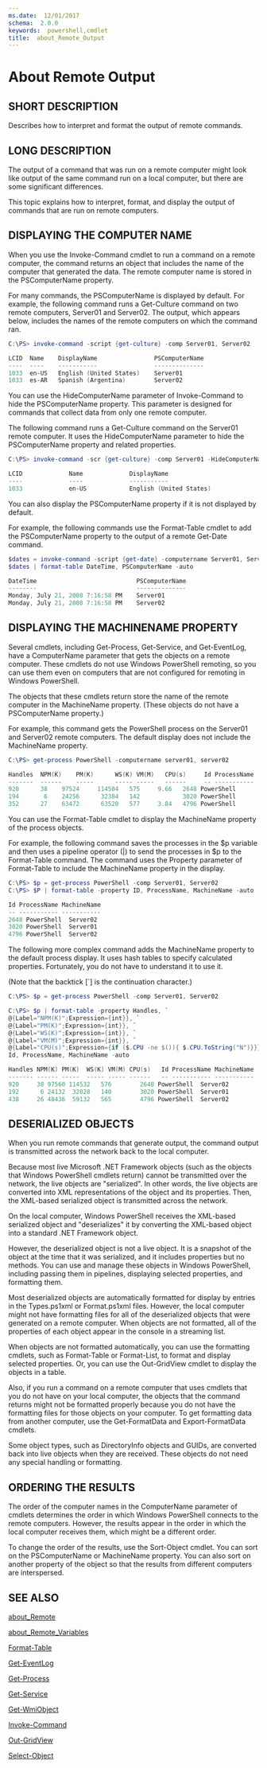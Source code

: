 ```yaml
---
ms.date:  12/01/2017
schema:  2.0.0
keywords:  powershell,cmdlet
title:  about_Remote_Output
---
```


# About Remote Output

## SHORT DESCRIPTION

Describes how to interpret and format the output of remote commands.

## LONG DESCRIPTION

The output of a command that was run on a remote computer might look
like output of the same command run on a local computer, but there are
some significant differences.

This topic explains how to interpret, format, and display the output
of commands that are run on remote computers.

## DISPLAYING THE COMPUTER NAME

When you use the Invoke-Command cmdlet to run a command on a remote
computer, the command returns an object that includes the name of
the computer that generated the data. The remote computer name is
stored in the PSComputerName property.

For many commands, the PSComputerName is displayed by default. For
example, the following command runs a Get-Culture command on two
remote computers, Server01 and Server02. The output, which appears
below, includes the names of the remote computers on which the command
ran.

```powershell
C:\PS> invoke-command -script {get-culture} -comp Server01, Server02

LCID  Name    DisplayName                PSComputerName
----  ----    -----------                --------------
1033  en-US   English (United States)    Server01
1033  es-AR   Spanish (Argentina)        Server02
```

You can use the HideComputerName parameter of Invoke-Command to hide
the PSComputerName property. This parameter is designed for commands
that collect data from only one remote computer.

The following command runs a Get-Culture command on the Server01
remote computer. It uses the HideComputerName parameter to hide the
PSComputerName property and related properties.

```powershell
C:\PS> invoke-command -scr {get-culture} -comp Server01 -HideComputerName

LCID             Name             DisplayName
----             ----             -----------
1033             en-US            English (United States)
```

You can also display the PSComputerName property if it is not displayed
by default.

For example, the following commands use the Format-Table cmdlet to add
the PSComputerName property to the output of a remote Get-Date command.

```powershell
$dates = invoke-command -script {get-date} -computername Server01, Server02
$dates | format-table DateTime, PSComputerName -auto

DateTime                            PSComputerName
--------                            --------------
Monday, July 21, 2008 7:16:58 PM    Server01
Monday, July 21, 2008 7:16:58 PM    Server02
```

## DISPLAYING THE MACHINENAME PROPERTY

Several cmdlets, including Get-Process, Get-Service, and Get-EventLog,
have a ComputerName parameter that gets the objects on a remote computer.
These cmdlets do not use Windows PowerShell remoting, so you can use them
even on computers that are not configured for remoting in Windows
PowerShell.

The objects that these cmdlets return store the name of the remote computer
in the MachineName property. (These objects do not have a PSComputerName
property.)

For example, this command gets the PowerShell process on the Server01 and
Server02 remote computers. The default display does not include the
MachineName property.

```powershell
C:\PS> get-process PowerShell -computername server01, server02

Handles  NPM(K)    PM(K)      WS(K) VM(M)   CPU(s)     Id ProcessName
-------  ------    -----      ----- -----   ------     -- -----------
920      38    97524     114504   575     9.66   2648 PowerShell
194       6    24256      32384   142            3020 PowerShell
352      27    63472      63520   577     3.84   4796 PowerShell
```

You can use the Format-Table cmdlet to display the MachineName property
of the process objects.

For example, the following command saves the processes in the $p variable
and then uses a pipeline operator (|) to send the processes in $p to the
Format-Table command. The command uses the Property parameter of
Format-Table to include the MachineName property in the display.

```powershell
C:\PS> $p = get-process PowerShell -comp Server01, Server02
C:\PS> $P | format-table -property ID, ProcessName, MachineName -auto

Id ProcessName MachineName
-- ----------- -----------
2648 PowerShell  Server02
3020 PowerShell  Server01
4796 PowerShell  Server02
```

The following more complex command adds the MachineName property to the
default process display. It uses hash tables to specify calculated
properties. Fortunately, you do not have to understand it to use it.

(Note that the backtick [`] is the continuation character.)

```powershell
C:\PS> $p = get-process PowerShell -comp Server01, Server02

C:\PS> $p | format-table -property Handles, `
@{Label="NPM(K)";Expression={int}}, `
@{Label="PM(K)";Expression={int}}, `
@{Label="WS(K)";Expression={int}}, `
@{Label="VM(M)";Expression={int}}, `
@{Label="CPU(s)";Expression={if ($.CPU -ne $()){ $.CPU.ToString("N")}}}, `
Id, ProcessName, MachineName -auto

Handles NPM(K) PM(K)  WS(K) VM(M) CPU(s)   Id ProcessName MachineName
------- ------ -----  ----- ----- ------   -- ----------- -----------
920     38 97560 114532   576        2648 PowerShell  Server02
192      6 24132  32028   140        3020 PowerShell  Server01
438     26 48436  59132   565        4796 PowerShell  Server02

```

## DESERIALIZED OBJECTS

When you run remote commands that generate output, the command output is
transmitted across the network back to the local computer.

Because most live Microsoft .NET Framework objects (such as the objects
that Windows PowerShell cmdlets return) cannot be transmitted over the
network, the live objects are "serialized". In other words, the live
objects are converted into XML representations of the object and its
properties. Then, the XML-based serialized object is transmitted across
the network.

On the local computer, Windows PowerShell receives the XML-based serialized
object and "deserializes" it by converting the XML-based object into a
standard .NET Framework object.

However, the deserialized object is not a live object. It is a snapshot of
the object at the time that it was serialized, and it includes properties
but no methods. You can use and manage these objects in Windows PowerShell,
including passing them in pipelines, displaying selected properties, and
formatting them.

Most deserialized objects are automatically formatted for display by
entries in the Types.ps1xml or Format.ps1xml files. However, the local
computer might not have formatting files for all of the deserialized
objects that were generated on a remote computer. When objects are
not formatted, all of the properties of each object appear in the console
in a streaming list.

When objects are not formatted automatically, you can use the formatting
cmdlets, such as Format-Table or Format-List, to format and display
selected properties. Or, you can use the Out-GridView cmdlet to display
the objects in a table.

Also, if you run a command on a remote computer that uses cmdlets that you
do not have on your local computer, the objects that the command returns
might not be formatted properly because you do not have the formatting
files for those objects on your computer. To get formatting data from
another computer, use the Get-FormatData and Export-FormatData cmdlets.

Some object types, such as DirectoryInfo objects and GUIDs, are converted
back into live objects when they are received. These objects do not need
any special handling or formatting.

## ORDERING THE RESULTS

The order of the computer names in the ComputerName parameter of cmdlets
determines the order in which Windows PowerShell connects to the remote
computers. However, the results appear in the order in which the local
computer receives them, which might be a different order.

To change the order of the results, use the Sort-Object cmdlet. You can
sort on the PSComputerName or MachineName property. You can also sort on
another property of the object so that the results from different
computers are interspersed.

## SEE ALSO

[about_Remote](about_Remote.md)

[about_Remote_Variables](about_Remote_Variables.md)

[Format-Table](../../Microsoft.PowerShell.Utility/Format-Table.md)

[Get-EventLog](../../Microsoft.PowerShell.Management/Get-EventLog.md)

[Get-Process](../../Microsoft.PowerShell.Management/Get-Process.md)

[Get-Service](../../Microsoft.PowerShell.Management/Get-Service.md)

[Get-WmiObject](../../Microsoft.PowerShell.Management/Get-WmiObject.md)

[Invoke-Command](../Invoke-Command.md)

[Out-GridView](../../Microsoft.PowerShell.Utility/Out-GridView.md)

[Select-Object](../../Microsoft.PowerShell.Utility/Select-Object.md)